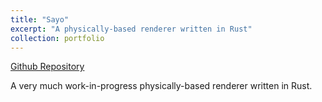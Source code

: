 ```yaml
---
title: "Sayo"
excerpt: "A physically-based renderer written in Rust"
collection: portfolio
---
```


[Github Repository](https://github.com/smukherjee2016/sayo_pbr_rs)

A very much work-in-progress physically-based renderer written in Rust.